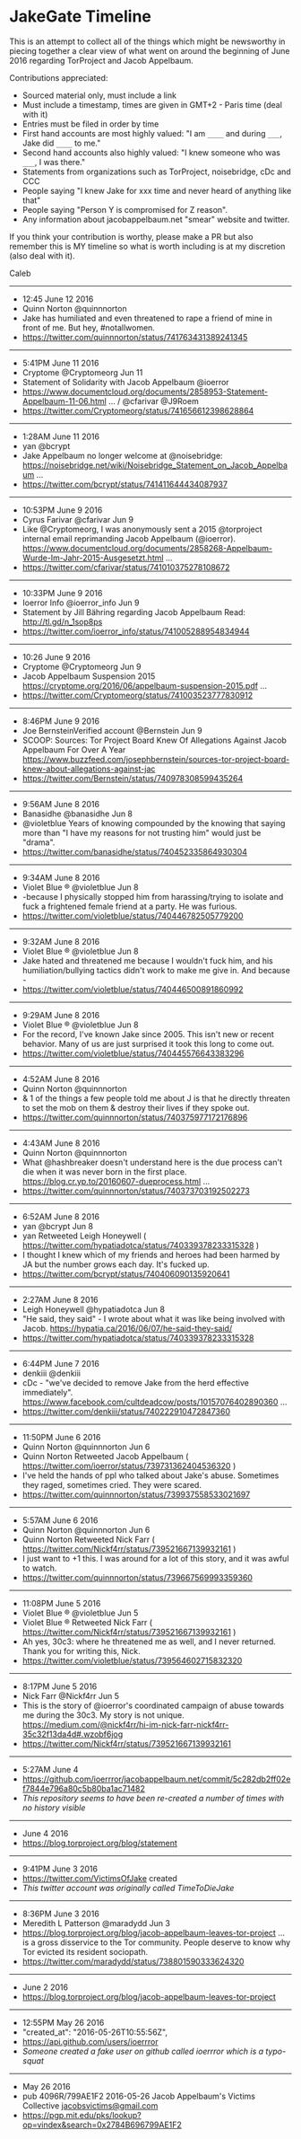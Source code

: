 # JakeGate Timeline

This is an attempt to collect all of the things which might be newsworthy in piecing together a
clear view of what went on around the beginning of June 2016 regarding TorProject and
Jacob Appelbaum.

Contributions appreciated:
* Sourced material only, must include a link
* Must include a timestamp, times are given in GMT+2 - Paris time (deal with it)
* Entries must be filed in order by time
* First hand accounts are most highly valued: "I am `____` and during `___`, Jake did `____` to me."
* Second hand accounts also highly valued: "I knew someone who was `___`, I was there."
* Statements from organizations such as TorProject, noisebridge, cDc and CCC
* People saying "I knew Jake for xxx time and never heard of anything like that"
* People saying "Person Y is compromised for Z reason".
* Any information about jacobappelbaum.net "smear" website and twitter.

If you think your contribution is worthy, please make a PR but also remember this is MY timeline
so what is worth including is at my discretion (also deal with it).

Caleb

---

* 12:45 June 12 2016
* Quinn Norton ‏@quinnnorton
* Jake has humiliated and even threatened to rape a friend of mine in front of me. But hey, #notallwomen.
* https://twitter.com/quinnnorton/status/741763431389241345

---

* 5:41PM June 11 2016
* Cryptome ‏@Cryptomeorg  Jun 11
* Statement of Solidarity with Jacob Appelbaum @ioerror
* https://www.documentcloud.org/documents/2858953-Statement-Appelbaum-11-06.html … / @cfarivar @J9Roem
* https://twitter.com/Cryptomeorg/status/741656612398628864

---

* 1:28AM June 11 2016
* yan ‏@bcrypt
* Jake Appelbaum no longer welcome at @noisebridge: https://noisebridge.net/wiki/Noisebridge_Statement_on_Jacob_Appelbaum …
* https://twitter.com/bcrypt/status/741411644434087937

---

* 10:53PM June 9 2016
* Cyrus Farivar ‏@cfarivar  Jun 9
* Like @Cryptomeorg, I was anonymously sent a 2015 @torproject internal email reprimanding Jacob Appelbaum (@ioerror). https://www.documentcloud.org/documents/2858268-Appelbaum-Wurde-Im-Jahr-2015-Ausgesetzt.html …
* https://twitter.com/cfarivar/status/741010375278108672

---

* 10:33PM June 9 2016
* Ioerror Info ‏@ioerror_info  Jun 9
* Statement by Jill Bähring regarding Jacob Appelbaum
Read: http://tl.gd/n_1sop8ps
* https://twitter.com/ioerror_info/status/741005288954834944

---

* 10:26 June 9 2016
* Cryptome ‏@Cryptomeorg  Jun 9
* Jacob Appelbaum Suspension 2015
https://cryptome.org/2016/06/appelbaum-suspension-2015.pdf …
* https://twitter.com/Cryptomeorg/status/741003523777830912

---

* 8:46PM June 9 2016
* Joe BernsteinVerified account ‏@Bernstein  Jun 9
* SCOOP: Sources: Tor Project Board Knew Of Allegations Against Jacob Appelbaum For Over A Year
https://www.buzzfeed.com/josephbernstein/sources-tor-project-board-knew-about-allegations-against-jac
* https://twitter.com/Bernstein/status/740978308599435264

---

* 9:56AM June 8 2016
* Banasidhe ‏@banasidhe  Jun 8
* @violetblue Years of knowing compounded by the knowing that saying more than "I have my reasons for not trusting him" would just be "drama".
* https://twitter.com/banasidhe/status/740452335864930304

---

* 9:34AM June 8 2016
* Violet Blue ® ‏@violetblue  Jun 8
* -because I physically stopped him from harassing/trying to isolate and fuck a frightened female friend at a party. He was furious.
* https://twitter.com/violetblue/status/740446782505779200

---

* 9:32AM June 8 2016
* Violet Blue ® ‏@violetblue  Jun 8
* Jake hated and threatened me because I wouldn't fuck him, and his humiliation/bullying tactics didn't work to make me give in. And because -
* https://twitter.com/violetblue/status/740446500891860992

---

* 9:29AM June 8 2016
* Violet Blue ® ‏@violetblue  Jun 8
* For the record, I've known Jake since 2005. This isn't new or recent behavior. Many of us are just surprised it took this long to come out.
* https://twitter.com/violetblue/status/740445576643383296

---

* 4:52AM June 8 2016
* Quinn Norton ‏@quinnnorton
* & 1 of the things a few people told me about J is that he directly threaten to set the mob on them & destroy their lives if they spoke out.
* https://twitter.com/quinnnorton/status/740375977172176896

---

* 4:43AM June 8 2016
* Quinn Norton ‏@quinnnorton
* What @hashbreaker doesn't understand here is the due process can't die when it was never born in the first place. https://blog.cr.yp.to/20160607-dueprocess.html …
* https://twitter.com/quinnnorton/status/740373703192502273

---

* 6:52AM June 8 2016
* yan ‏@bcrypt  Jun 8
* yan Retweeted Leigh Honeywell ( https://twitter.com/hypatiadotca/status/740339378233315328 )
* I thought I knew which of my friends and heroes had been harmed by JA but the number grows each day. It's fucked up.
* https://twitter.com/bcrypt/status/740406090135920641

---

* 2:27AM June 8 2016
* Leigh Honeywell ‏@hypatiadotca  Jun 8
* "He said, they said" - I wrote about what it was like being involved with Jacob.
https://hypatia.ca/2016/06/07/he-said-they-said/
* https://twitter.com/hypatiadotca/status/740339378233315328

---

* 6:44PM June 7 2016
* denkiii ‏@denkiii
* cDc - "we've decided to remove Jake from the herd effective immediately". https://www.facebook.com/cultdeadcow/posts/10157076402890360 …
* https://twitter.com/denkiii/status/740222910472847360

---

* 11:50PM June 6 2016
* Quinn Norton ‏@quinnnorton  Jun 6
* Quinn Norton Retweeted Jacob Appelbaum ( https://twitter.com/ioerror/status/739731362404536320 )
* I've held the hands of ppl who talked about Jake's abuse. Sometimes they raged, sometimes cried. They were scared.
* https://twitter.com/quinnnorton/status/739937558533021697

---

* 5:57AM June 6 2016
* Quinn Norton ‏@quinnnorton  Jun 6
* Quinn Norton Retweeted Nick Farr ( https://twitter.com/Nickf4rr/status/739521667139932161 )
* I just want to +1 this. I was around for a lot of this story, and it was awful to watch.
* https://twitter.com/quinnnorton/status/739667569993359360

---

* 11:08PM June 5 2016
* Violet Blue ® ‏@violetblue  Jun 5
* Violet Blue ® Retweeted Nick Farr ( https://twitter.com/Nickf4rr/status/739521667139932161 )
* Ah yes, 30c3: where he threatened me as well, and I never returned. Thank you for writing this, Nick.
* https://twitter.com/violetblue/status/739564602715832320

---

* 8:17PM June 5 2016
* Nick Farr ‏@Nickf4rr  Jun 5
* This is the story of @ioerror's coordinated campaign of abuse towards me during the 30c3. My story is not unique.
https://medium.com/@nickf4rr/hi-im-nick-farr-nickf4rr-35c32f13da4d#.wzobf6jog
* https://twitter.com/Nickf4rr/status/739521667139932161

---

* 5:27AM June 4
* https://github.com/ioerrror/jacobappelbaum.net/commit/5c282db2ff02ef7844e796a80c5b80ba1ac71482
* *This repository seems to have been re-created a number of times with no history visible*

---

* June 4 2016
* https://blog.torproject.org/blog/statement

---

* 9:41PM June 3 2016
* https://twitter.com/VictimsOfJake created
* *This twitter account was originally called TimeToDieJake*

---

* 8:36PM June 3 2016
* Meredith L Patterson ‏@maradydd  Jun 3
* https://blog.torproject.org/blog/jacob-appelbaum-leaves-tor-project … is a gross disservice to the Tor community. People deserve to know why Tor evicted its resident sociopath.
* https://twitter.com/maradydd/status/738801590333624320

---

* June 2 2016
* https://blog.torproject.org/blog/jacob-appelbaum-leaves-tor-project

---

* 12:55PM May 26 2016
* "created_at": "2016-05-26T10:55:56Z",
* https://api.github.com/users/ioerrror
* *Someone created a fake user on github called ioerrror which is a typo-squat*

---

* May 26 2016
* pub  4096R/799AE1F2 2016-05-26 Jacob Appelbaum's Victims Collective <jacobsvictims@gmail.com>
* https://pgp.mit.edu/pks/lookup?op=vindex&search=0x2784B696799AE1F2
